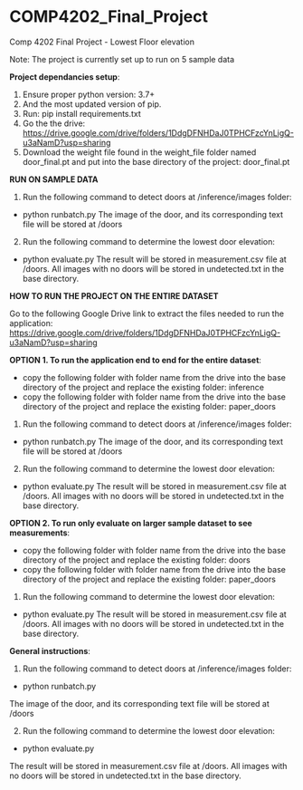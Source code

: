 # COMP4202_Final_Project
Comp 4202 Final Project - Lowest Floor elevation

Note: The project is currently set up to run on 5 sample data

**Project dependancies setup**:
1. Ensure proper python version: 3.7+
2. And the most updated version of pip.
3. Run: pip install requirements.txt
4. Go the the drive: https://drive.google.com/drive/folders/1DdgDFNHDaJ0TPHCFzcYnLigQ-u3aNamD?usp=sharing
5. Download the weight file found in the weight_file folder named door_final.pt and put into the base directory of the project: door_final.pt

**RUN ON SAMPLE DATA**
1. Run the following command to detect doors at /inference/images folder:
  - python runbatch.py
  The image of the door, and its corresponding text file will be stored at /doors

2. Run the following command to determine the lowest door elevation:
  - python evaluate.py
  The result will be stored in measurement.csv file at /doors. All images with no doors will be stored in undetected.txt in the base directory.


**HOW TO RUN THE PROJECT ON THE ENTIRE DATASET**

Go to the following Google Drive link to extract the files needed to run the application: 
https://drive.google.com/drive/folders/1DdgDFNHDaJ0TPHCFzcYnLigQ-u3aNamD?usp=sharing

**OPTION 1. To run the application end to end for the entire dataset**:
  - copy the following folder with folder name from the drive into the base directory of the project and replace the existing folder: inference
  - copy the following folder with folder name from the drive into the base directory of the project and replace the existing folder: paper_doors

1. Run the following command to detect doors at /inference/images folder:
  - python runbatch.py
  The image of the door, and its corresponding text file will be stored at /doors

2. Run the following command to determine the lowest door elevation:
  - python evaluate.py
  The result will be stored in measurement.csv file at /doors. All images with no doors will be stored in undetected.txt in the base directory.


**OPTION 2. To run only evaluate on larger sample dataset to see measurements**:
  -  copy the following folder with folder name from the drive into the base directory of the project and replace the existing folder: doors
  -  copy the following folder with folder name from the drive into the base directory of the project and replace the existing folder: paper_doors

  1. Run the following command to determine the lowest door elevation:
  - python evaluate.py
  The result will be stored in measurement.csv file at /doors. All images with no doors will be stored in undetected.txt in the base directory.

  

**General instructions**: 

1. Run the following command to detect doors at /inference/images folder:
  - python runbatch.py
  
The image of the door, and its corresponding text file will be stored at /doors

2. Run the following command to determine the lowest door elevation:
  - python evaluate.py

The result will be stored in measurement.csv file at /doors. All images with no doors will be stored in undetected.txt in the base directory.
